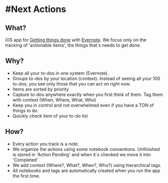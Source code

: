 #Next Actions
==================

## What?
iOS app for [Getting things done](http://en.wikipedia.org/wiki/Getting_Things_Done) with [Evernote](http://www.evernote.com). We focus only on the tracking of 'actionable items', the things that´s needs to get done.

## Why?
* Keep all your to-dos in one system (Evernote).
* Groups to-dos by your location (context). Instead of seeing all your 100 to-dos, you see only those that you can act on right now. 
* Items are sorted by priority
* Capture to-dos anywhere exactly when you first think of them. Tag them with context (When, Where, What, Who)
* Keep you in control and not overwhelmed even if you have a TON of things to do.
* Quickly check item of your to-do list
 
## How?
* Every action you track is a note.
* We organize the actions using some notebook conventions. Unfinished is stored in 'Action Pending' and when it´s checked we move it into 'Completed'
* We add context (Where?, What?, When?, Who?) using hierarchical tags.
* All notebooks and tags are automatically created when you run the app the first time.
